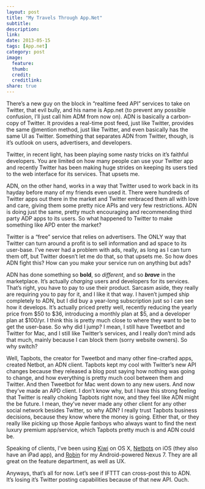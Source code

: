 ```yaml
---
layout: post
title: "My Travels Through App.Net"
subtitle:
description:
link:
date: 2013-05-15
tags: [App.net]
category: post
image:
  feature:
  thumb:
  credit:
  creditlink:
share: true
---
```


There’s a new guy on the block in “realtime feed API” services to take on Twitter, that evil bully, and his name is App.net (to prevent any possible confusion, I’ll just call him ADM from now on). ADN is basically a carbon-copy of Twitter. It provides a real-time post feed, just like Twitter, provides the same @mention method, just like Twitter, and even basically has the same UI as Twitter. Something that separates ADN from Twitter, though, is it’s outlook on users, advertisers, and developers.

<!--more-->

Twitter, in recent light, has been playing some nasty tricks on it’s faithful developers. You are limited on how many people can use your Twitter app and recently Twitter has been making huge strides on keeping its users tied to the web interface for its services. That upsets me.

ADN, on the other hand, works in a way that Twitter used to work back in its hayday before many of my friends even used it. There were hundreds of Twitter apps out there in the market and Twitter embraced them all with love and care, giving them some pretty nice APIs and very few restrictions. ADN is doing just the same, pretty much encouraging and recommending third party ADP apps to its users. So what happened to Twitter to make something like APD enter the market?

Twitter is a “free” service that relies on advertisers. The ONLY way that Twitter can turn around a profit is to sell information and ad space to its user-base. I’ve never had a problem with ads, really, as long as I can turn them off, but Twitter doesn’t let me do that, so that upsets me. So how does ADN fight this? How can you make your service run on anything but ads?

ADN has done something so **bold**, so *different*, and so ***brave*** in the marketplace. It’s actually *charging* users and developers for its services. That’s right, you have to pay to use their product. Sarcasm aside, they really are requiring you to pay for it, and I like it that way. I haven’t jumped ship completely to ADN, but I did buy a year-long subscription just so I can see how it develops. It’s actually priced pretty well, recently reducing the yearly price from $50 to $36, introducing a monthly plan at $5, and a developer plan at $100/yr. I think this is pretty much close to where they want to be to get the user-base. So why did I jump? I mean, I still have Tweetbot and Twitter for Mac, and I still like Twitter’s services, and I really don’t mind ads that much, mainly because I can block them (sorry website owners). So why switch?

Well, Tapbots, the creator for Tweetbot and many other fine-crafted apps, created Netbot, an ADN client. Tapbots kept my cool with Twitter’s new API changes because they released a blog post saying how nothing was going to change, and how everything is pretty much cool between them and Twitter. And then Tweetbot for Mac went down to any new users. And now they’ve made an APD client. I don’t know why, but I have this strong feeling that Twitter is really choking Tapbots right now, and they feel like ADN might the be future. I mean, they’ve never made any other client for any other social network besides Twitter, so why ADN? I really trust Tapbots business decisions, because they know where the money is going. Either that, or they really like picking up those Apple fanboys who always want to find the next luxury premium app/service, which Tapbots pretty much is and ADN could be.

Speaking of clients, I’ve been using [Kiwi](http://kiwi-app.net) on OS X, [Netbots](http://itunes.apple.com/us/app/netbot-for-iphone-app.net/id563595132?mt=8#) on iOS (they also have an iPad app), and [Robin](https://play.google.com/store/apps/details?id=in.rob.client&hl=en) for my Android-powered Nexus 7. They are all great on the feature department, as well as UX.

Anyways, that’s all for now. Let’s see if IFTTT can cross-post this to ADN. It’s losing it’s Twitter posting capabilities because of that new API. Ouch.